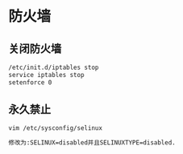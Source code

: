 # 防火墙

## 关闭防火墙

```bash
/etc/init.d/iptables stop
service iptables stop
setenforce 0
```

## 永久禁止

```bash
vim /etc/sysconfig/selinux

修改为:SELINUX=disabled并且SELINUXTYPE=disabled.
```
